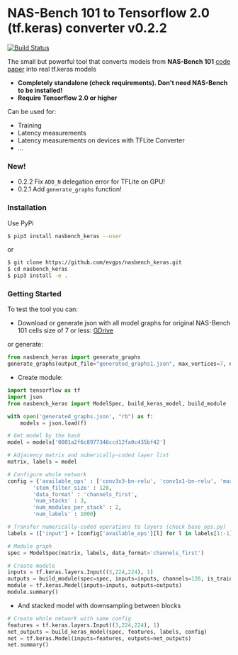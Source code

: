 # NAS-Bench 101 to Tensorflow 2.0 (tf.keras) converter v0.2.2
[![Build Status](https://travis-ci.org/joemccann/dillinger.svg?branch=master)](https://github.com/evgps/nasbench_keras)

The small but powerful tool that converts models from **NAS-Bench 101** [code](https://github.com/google-research/nasbench) [paper](https://arxiv.org/abs/1902.09635) into real tf.keras models
- **Completely standalone (check requirements). Don't need NAS-Bench to be installed!**
- **Require Tensorflow 2.0 or higher**

Can be used for: 
  - Training
  - Latency measurements
  - Latency measurements on devices with TFLite Converter
  - ...

### New!
- 0.2.2 Fix ```ADD_N``` delegation error for TFLite on GPU!
- 0.2.1 Add ```generate_graphs``` function!

### Installation
Use PyPi

```sh
$ pip3 install nasbench_keras --user
```
or 
```sh
$ git clone https://github.com/evgps/nasbench_keras.git
$ cd nasbench_keras
$ pip3 install -e .
```
### Getting Started

To test the tool you can:
  - Download or generate json with all model graphs for original NAS-Bench 101 cells size of 7 or less: [GDrive](https://drive.google.com/open?id=1yClNzQ8DCGW-iYwroA7HWKUrqTeosTev)
  
  or generate:
```python
from nasbench_keras import generate_graphs
generate_graphs(output_file="generated_graphs1.json", max_vertices=7, num_ops=3, max_edges=9, verify_isomorphism=True)
```
- Create module:

```python
import tensorflow as tf
import json
from nasbench_keras import ModelSpec, build_keras_model, build_module

with open('generated_graphs.json', "rb") as f:
    models = json.load(f)

# Get model by the hash
model = models['0001a2f6c8977346ccd12fa0c435bf42']

# Adjacency matrix and nuberically-coded layer list
matrix, labels = model

# Configure whole network
config = {'available_ops' : ['conv3x3-bn-relu', 'conv1x1-bn-relu', 'maxpool3x3'],
        'stem_filter_size' : 128,
        'data_format' : 'channels_first',
        'num_stacks' : 3,
        'num_modules_per_stack' : 2,
        'num_labels' : 1000}

# Transfer numerically-coded operations to layers (check base_ops.py)
labels = (['input'] + [config['available_ops'][l] for l in labels[1:-1]] + ['output'])

# Module graph
spec = ModelSpec(matrix, labels, data_format='channels_first')

# Create module
inputs = tf.keras.layers.Input((3,224,224), 1)
outputs = build_module(spec=spec, inputs=inputs, channels=128, is_training=True)
module = tf.keras.Model(inputs=inputs, outputs=outputs)
module.summary()

```
- And stacked model with downsampling between blocks

```python
# Create whole network with same config
features = tf.keras.layers.Input((3,224,224), 1)
net_outputs = build_keras_model(spec, features, labels, config)
net = tf.keras.Model(inputs=features, outputs=net_outputs)
net.summary()
```

